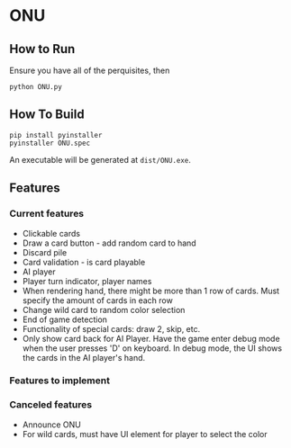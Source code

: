 # ONU

## How to Run
Ensure you have all of the perquisites, then
```
python ONU.py
```

## How To Build
```
pip install pyinstaller
pyinstaller ONU.spec
```
An executable will be generated at `dist/ONU.exe`.


## Features
### Current features
* Clickable cards  
* Draw a card button - add random card to hand  
* Discard pile  
* Card validation - is card playable  
* AI player 
* Player turn indicator, player names
* When rendering hand, there might be more than 1 row of cards. Must specify the amount of cards in each row
* Change wild card to random color selection  
* End of game detection  
* Functionality of special cards: draw 2, skip, etc.  
* Only show card back for AI Player. Have the game enter debug mode when the user presses 'D' on keyboard.
In debug mode, the UI shows the cards in the AI player's hand.  

### Features to implement

### Canceled features
* Announce ONU  
* For wild cards, must have UI element for player to select the color  
